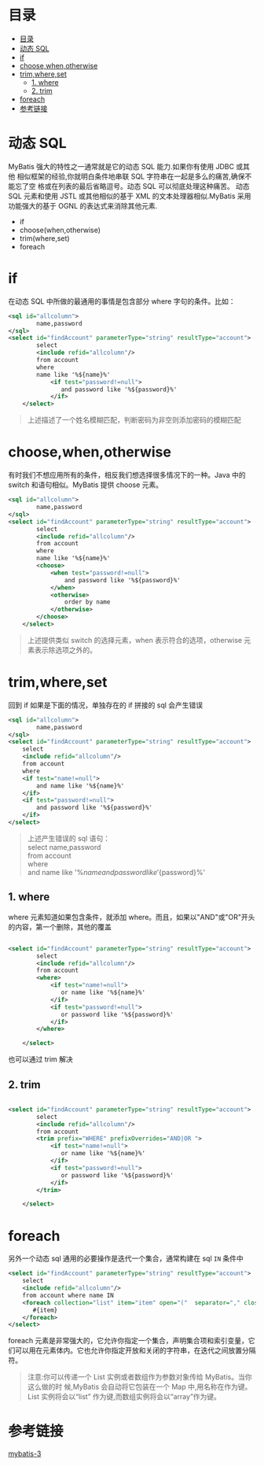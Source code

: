 # 目录
<!-- TOC depthFrom:1 depthTo:6 withLinks:1 updateOnSave:1 orderedList:0 -->

- [目录](#目录)
- [动态 SQL](#动态-sql)
- [if](#if)
- [choose,when,otherwise](#choosewhenotherwise)
- [trim,where,set](#trimwhereset)
	- [1. where](#1-where)
	- [2. trim](#2-trim)
- [foreach](#foreach)
- [参考链接](#参考链接)

<!-- /TOC -->
# 动态 SQL
MyBatis 强大的特性之一通常就是它的动态 SQL 能力.如果你有使用 JDBC 或其他 相似框架的经验,你就明白条件地串联 SQL 字符串在一起是多么的痛苦,确保不能忘了空 格或在列表的最后省略逗号。动态 SQL 可以彻底处理这种痛苦。
动态 SQL 元素和使用 JSTL 或其他相似的基于 XML 的文本处理器相似.MyBatis 采用功能强大的基于 OGNL 的表达式来消除其他元素.

- if
- choose(when,otherwise)
- trim(where,set)
- foreach

# if
在动态 SQL 中所做的最通用的事情是包含部分 where 字句的条件。比如：
```xml
<sql id="allcolumn">
        name,password
</sql>
<select id="findAccount" parameterType="string" resultType="account">
        select
        <include refid="allcolumn"/>
        from account
        where
        name like '%${name}%'
            <if test="password!=null">
               and password like '%${password}%'
            </if>
    </select>
```

> 上述描述了一个姓名模糊匹配，判断密码为非空则添加密码的模糊匹配

# choose,when,otherwise
有时我们不想应用所有的条件，相反我们想选择很多情况下的一种。Java 中的 switch 和语句相似。MyBatis 提供 choose 元素。
```xml
<sql id="allcolumn">
        name,password
</sql>
<select id="findAccount" parameterType="string" resultType="account">
        select
        <include refid="allcolumn"/>
        from account
        where
        name like '%${name}%'
        <choose>
            <when test="password!=null">
                and password like '%${password}%'
            </when>
            <otherwise>
                order by name
            </otherwise>
        </choose>
    </select>
```
> 上述提供类似 switch 的选择元素，when 表示符合的选项，otherwise 元素表示除选项之外的。

# trim,where,set
回到 if 如果是下面的情况，单独存在的 if 拼接的 sql 会产生错误


```xml
<sql id="allcolumn">
        name,password
</sql>
<select id="findAccount" parameterType="string" resultType="account">
    select
    <include refid="allcolumn"/>
    from account
    where
    <if test="name!=null">
        and name like '%${name}%'
    </if>
    <if test="password!=null">
        and password like '%${password}%'
    </if>
</select>
```
> 上述产生错误的 sql 语句：<br>
select name,password<br>
from account<br>
where<br>
and name like '%${name}%'<br>
and password like '%${password}%'

## 1. where
where 元素知道如果包含条件，就添加 where。而且，如果以"AND"或"OR"开头的内容，第一个删除，其他的覆盖
```xml

<select id="findAccount" parameterType="string" resultType="account">
        select
        <include refid="allcolumn"/>
        from account
        <where>
            <if test="name!=null">
               or name like '%${name}%'
            </if>
            <if test="password!=null">
               or password like '%${password}%'
            </if>
        </where>

    </select>
```
也可以通过 trim 解决
## 2. trim

```xml

<select id="findAccount" parameterType="string" resultType="account">
        select
        <include refid="allcolumn"/>
        from account
        <trim prefix="WHERE" prefixOverrides="AND|OR ">
            <if test="name!=null">
               or name like '%${name}%'
            </if>
            <if test="password!=null">
               or password like '%${password}%'
            </if>
        </trim>

    </select>
```

# foreach
另外一个动态 sql 通用的必要操作是迭代一个集合，通常构建在 sql `IN` 条件中

```xml
<select id="findAccount" parameterType="string" resultType="account">
    select
    <include refid="allcolumn"/>
    from account where name IN
    <foreach collection="list" item="item" open="("  separator="," close=")">
       #{item}
    </foreach>
</select>
```

foreach 元素是非常强大的，它允许你指定一个集合，声明集合项和索引变量，它们可以用在元素体内。它也允许你指定开放和关闭的字符串，在迭代之间放置分隔符。

> 注意:你可以传递一个 List 实例或者数组作为参数对象传给 MyBatis。当你这么做的时 候,MyBatis 会自动将它包装在一个 Map 中,用名称在作为键。List 实例将会以“list” 作为键,而数组实例将会以“array”作为键。

# 参考链接

[mybatis-3](http://www.mybatis.org/mybatis-3/zh/sqlmap-xml.html#Parameters)

